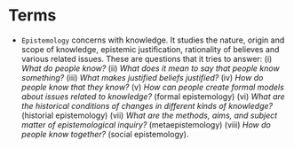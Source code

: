 # Terms

* `Epistemology` concerns with knowledge. It studies the nature, origin and scope of knowledge, epistemic justification, rationality of believes and various related issues. These are questions that it tries to answer: (i) _What do people know?_ (ii) _What does it mean to say that people know something?_ (iii) _What makes justified beliefs justified?_ (iv) _How do people know that they know?_ (v) _How can people create formal models about issues related to knowledge?_ (formal epistemology) (vi) _What are the historical conditions of changes in different kinds of knowledge?_ (historial epistemology) (vii) _What are the methods, aims, and subject matter of epistemological inquiry?_ (metaepistemology) (viii) _How do people know together?_ (social epistemology).
